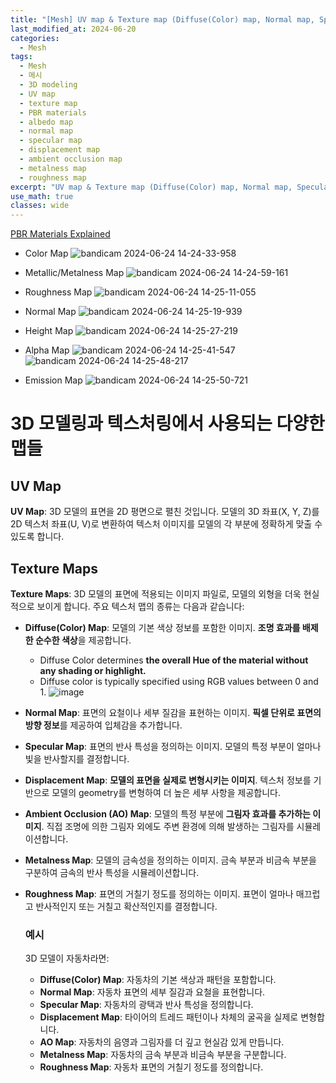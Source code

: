 ```yaml
---
title: "[Mesh] UV map & Texture map (Diffuse(Color) map, Normal map, Specular map, Displacement map, Ambient Occlusion map, Metalness map, Roughness map)"
last_modified_at: 2024-06-20
categories:
  - Mesh
tags:
  - Mesh
  - 메시
  - 3D modeling
  - UV map
  - texture map
  - PBR materials
  - albedo map
  - normal map
  - specular map
  - displacement map
  - ambient occlusion map
  - metalness map
  - roughness map
excerpt: "UV map & Texture map (Diffuse(Color) map, Normal map, Specular map, Displacement map, Ambient Occlusion map, Metalness map, Roughness map)"
use_math: true
classes: wide
---
```


[PBR Materials Explained](https://www.youtube.com/watch?v=T2K6WXdifGA)

- Color Map
  ![bandicam 2024-06-24 14-24-33-958](https://github.com/sandokim/sandokim.github.io/assets/74639652/f178953d-930b-4e6b-bdc4-771e232a4cbf)

- Metallic/Metalness Map
  ![bandicam 2024-06-24 14-24-59-161](https://github.com/sandokim/sandokim.github.io/assets/74639652/c4fd94f2-c601-499a-95d6-d15142ebd865)

- Roughness Map
  ![bandicam 2024-06-24 14-25-11-055](https://github.com/sandokim/sandokim.github.io/assets/74639652/63fbebb1-e158-42a5-8d49-94d829bb9781)

- Normal Map
  ![bandicam 2024-06-24 14-25-19-939](https://github.com/sandokim/sandokim.github.io/assets/74639652/0b4d2185-b4f0-4f20-9dc5-bb0d779cdc72)

- Height Map
  ![bandicam 2024-06-24 14-25-27-219](https://github.com/sandokim/sandokim.github.io/assets/74639652/115a4058-b13c-4e00-82fc-580f9025479f)

- Alpha Map
  ![bandicam 2024-06-24 14-25-41-547](https://github.com/sandokim/sandokim.github.io/assets/74639652/1b506117-343d-44f7-bad2-5926708a2c4d)
  ![bandicam 2024-06-24 14-25-48-217](https://github.com/sandokim/sandokim.github.io/assets/74639652/6926ea5b-967f-47ee-987b-639c18a5c8cd)

- Emission Map
  ![bandicam 2024-06-24 14-25-50-721](https://github.com/sandokim/sandokim.github.io/assets/74639652/f2fb4a04-da44-4b0b-9bae-08e6e27ef920)

# 3D 모델링과 텍스처링에서 사용되는 다양한 맵들

## UV Map
**UV Map**: 3D 모델의 표면을 2D 평면으로 펼친 것입니다. 모델의 3D 좌표(X, Y, Z)를 2D 텍스처 좌표(U, V)로 변환하여 텍스처 이미지를 모델의 각 부분에 정확하게 맞출 수 있도록 합니다.

## Texture Maps
**Texture Maps**: 3D 모델의 표면에 적용되는 이미지 파일로, 모델의 외형을 더욱 현실적으로 보이게 합니다. 주요 텍스처 맵의 종류는 다음과 같습니다:

- **Diffuse(Color) Map**: 모델의 기본 색상 정보를 포함한 이미지. **조명 효과를 배제한 순수한 색상**을 제공합니다.
  - Diffuse Color determines **the overall Hue of the material without any shading or highlight.**
  - Diffuse color is typically specified using RGB values between 0 and 1.
  ![image](https://github.com/sandokim/sandokim.github.io/assets/74639652/61ffe6d4-1bc7-44b6-834c-795a712d4d2f)

- **Normal Map**: 표면의 요철이나 세부 질감을 표현하는 이미지. **픽셀 단위로 표면의 방향 정보**를 제공하여 입체감을 추가합니다.
- **Specular Map**: 표면의 반사 특성을 정의하는 이미지. 모델의 특정 부분이 얼마나 빛을 반사할지를 결정합니다.
- **Displacement Map**: **모델의 표면을 실제로 변형시키는 이미지**. 텍스처 정보를 기반으로 모델의 geometry를 변형하여 더 높은 세부 사항을 제공합니다.
- **Ambient Occlusion (AO) Map**: 모델의 특정 부분에 **그림자 효과를 추가하는 이미지**. 직접 조명에 의한 그림자 외에도 주변 환경에 의해 발생하는 그림자를 시뮬레이션합니다.
- **Metalness Map**: 모델의 금속성을 정의하는 이미지. 금속 부분과 비금속 부분을 구분하여 금속의 반사 특성을 시뮬레이션합니다.
- **Roughness Map**: 표면의 거칠기 정도를 정의하는 이미지. 표면이 얼마나 매끄럽고 반사적인지 또는 거칠고 확산적인지를 결정합니다.

  ### 예시
  3D 모델이 자동차라면:
  - **Diffuse(Color) Map**: 자동차의 기본 색상과 패턴을 포함합니다.
  - **Normal Map**: 자동차 표면의 세부 질감과 요철을 표현합니다.
  - **Specular Map**: 자동차의 광택과 반사 특성을 정의합니다.
  - **Displacement Map**: 타이어의 트레드 패턴이나 차체의 굴곡을 실제로 변형합니다.
  - **AO Map**: 자동차의 음영과 그림자를 더 깊고 현실감 있게 만듭니다.
  - **Metalness Map**: 자동차의 금속 부분과 비금속 부분을 구분합니다.
  - **Roughness Map**: 자동차 표면의 거칠기 정도를 정의합니다.







